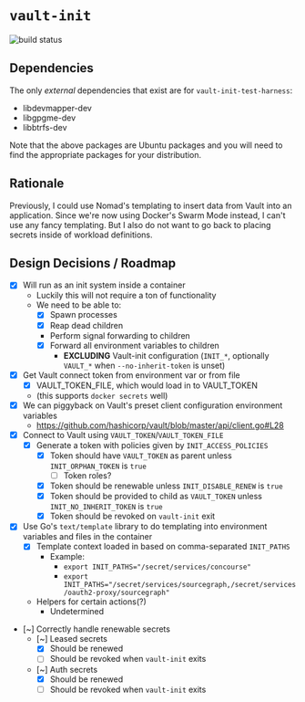 # `vault-init`

![build status](https://concourse.dev.maio.me/api/v1/teams/main/pipelines/vault-init/badge)

## Dependencies

The only _external_ dependencies that exist are for `vault-init-test-harness`:

- libdevmapper-dev
- libgpgme-dev
- libbtrfs-dev

Note that the above packages are Ubuntu packages and you will need to find the appropriate packages for your distribution.

## Rationale

Previously, I could use Nomad's templating to insert data from Vault into an application.
Since we're now using Docker's Swarm Mode instead, I can't use any fancy templating.
But I also do not want to go back to placing secrets inside of workload definitions.

## Design Decisions / Roadmap

- [X] Will run as an init system inside a container
  - Luckily this will not require a ton of functionality
  - We need to be able to:
    - [X] Spawn processes
    - [X] Reap dead children
    - Perform signal forwarding to children
    - [X] Forward all environment variables to children
      - **EXCLUDING** Vault-init configuration (`INIT_*`, optionally `VAULT_*` when `--no-inherit-token` is unset)
- [X] Get Vault connect token from environment var or from file
  - [X] VAULT_TOKEN_FILE, which would load in to VAULT_TOKEN
  - (this supports `docker secrets` well)
- [X] We can piggyback on Vault's preset client configuration environment variables
  - https://github.com/hashicorp/vault/blob/master/api/client.go#L28
- [X] Connect to Vault using `VAULT_TOKEN`/`VAULT_TOKEN_FILE`
  - [X] Generate a token with policies given by `INIT_ACCESS_POLICIES`
    - [X] Token should have `VAULT_TOKEN` as parent unless `INIT_ORPHAN_TOKEN` is `true`
      - [ ] Token roles?
    - [X] Token should be renewable unless `INIT_DISABLE_RENEW` is `true`
    - [X] Token should be provided to child as `VAULT_TOKEN` unless `INIT_NO_INHERIT_TOKEN` is `true`
    - [X] Token should be revoked on `vault-init` exit
- [X] Use Go's `text/template` library to do templating into environment variables and files in the container
  - [X] Template context loaded in based on comma-separated `INIT_PATHS`
    - Example:
      - `export INIT_PATHS="/secret/services/concourse"`
      - `export INIT_PATHS="/secret/services/sourcegraph,/secret/services/oauth2-proxy/sourcegraph"`
  - Helpers for certain actions(?)
    - Undetermined
- [~] Correctly handle renewable secrets
  - [~] Leased secrets
    - [X] Should be renewed
    - [ ] Should be revoked when `vault-init` exits
  - [~] Auth secrets
    - [X] Should be renewed
    - [ ] Should be revoked when `vault-init` exits